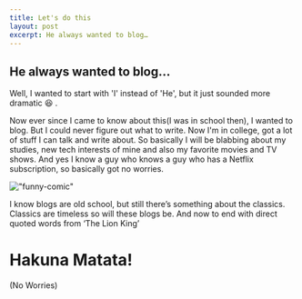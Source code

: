 ```yaml
---
title: Let's do this
layout: post
excerpt: He always wanted to blog…
---
```


## He always wanted to blog…

Well, I wanted to start with 'I' instead of 'He', but it just sounded more dramatic 😆 .

Now ever since I came to know about this(I was in school then), I wanted to blog. But I could never figure out what to write. Now I'm in college, got a lot of stuff I can talk and write about. So basically I will be blabbing about my studies, new tech interests of mine and also my favorite movies and TV shows. And yes I know a guy who knows a guy who has a Netflix subscription, so basically got no worries.

!["funny-comic"](https://imgs.xkcd.com/comics/blagofaire.png)

I know blogs are old school, but still there’s something about the classics. Classics are timeless so will these blogs be. And now to end with direct quoted words from ‘The Lion King’

# Hakuna Matata!

(No Worries)